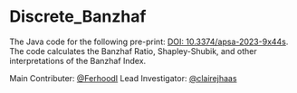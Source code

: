 # Discrete_Banzhaf

The Java code for the following pre-print: [DOI: 10.3374/apsa-2023-9x44s](https://doi.org/10.33774/apsa-2023-9x44s). The code calculates the Banzhaf Ratio, Shapley-Shubik, and other interpretations of the Banzhaf Index.

Main Contributer: [@FerhoodI](https://github.com/Ferhoodl)
Lead Investigator: [@clairejhaas](https:github.com/clairejhaas)
